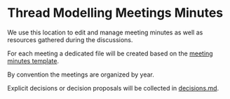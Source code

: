 # Thread Modelling Meetings Minutes

We use this location to edit and manage meeting minutes as well as resources gathered during the discussions.

For each meeting a dedicated file will be created based on the 
[meeting minutes template](2025-meeting-minutes-template.md).

By convention the meetings are organized by year.

Explicit decisions or decision proposals will be collected in [decisions.md](decisions.md).
